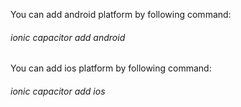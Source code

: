 You can add android platform by following command:

###### ionic capacitor add android

You can add ios platform by following command:

###### ionic capacitor add ios
